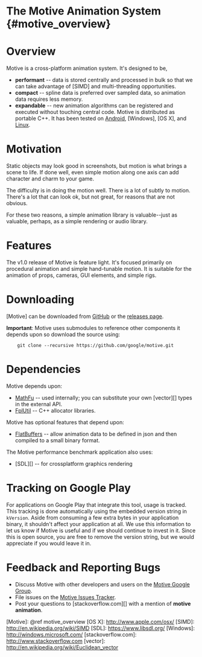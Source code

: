 The Motive Animation System    {#motive_overview}
===========================

# Overview

Motive is a cross-platform animation system. It's designed to be,
  * **performant** -- data is stored centrally and processed in bulk so that we
    can take advantage of [SIMD] and multi-threading opportunities.
  * **compact** -- spline data is preferred over sampled data, so animation
    data requires less memory.
  * **expandable** -- new animation algorithms can be registered and executed
    without touching central code.
Motive is distributed as portable C++. It has been tested on [Android],
[Windows], [OS X], and [Linux].

# Motivation

Static objects may look good in screenshots, but motion is what brings a scene
to life. If done well, even simple motion along one axis can add character and
charm to your game.

The difficulty is in doing the motion well. There is a lot of subtly to motion.
There's a lot that can look ok, but not great, for reasons that are not obvious.

For these two reasons, a simple animation library is valuable--just as valuable,
perhaps, as a simple rendering or audio library.

# Features

The v1.0 release of Motive is feature light. It's focused primarily on
procedural animation and simple hand-tunable motion. It is suitable for
the animation of props, cameras, GUI elements, and simple rigs.

# Downloading

[Motive] can be downloaded from [GitHub](http://github.com/google/motive) or
the [releases page](http://github.com/google/motive/releases).

**Important**: Motive uses submodules to reference other components it depends
upon so download the source using:

~~~{.sh}
    git clone --recursive https://github.com/google/motive.git
~~~

# Dependencies

Motive depends upon:

* [MathFu][] -- used internally; you can substitute your own [vector][] types
  in the external API.
* [FplUtil][] -- C++ allocator libraries.

Motive has optional features that depend upon:

* [FlatBuffers][] -- allow animation data to be defined in json and then
  compiled to a small binary format.

The Motive performance benchmark application also uses:

* [SDL][] -- for crossplatform graphics rendering

# Tracking on Google Play

For applications on Google Play that integrate this tool, usage is tracked.
This tracking is done automatically using the embedded version string in
`kVersion`. Aside from consuming a few extra bytes in your application binary,
it shouldn't affect your application at all.  We use this information to let us
know if Motive is useful and if we should continue to invest in it. Since this
is open source, you are free to remove the version string, but we would
appreciate if you would leave it in.

# Feedback and Reporting Bugs

   * Discuss Motive with other developers and users on the
     [Motive Google Group][].
   * File issues on the [Motive Issues Tracker][].
   * Post your questions to [stackoverflow.com][] with a mention of **motive
     animation**.

  [Android]: http://www.android.com
  [FlatBuffers]: https://github.com/google/flatbuffers
  [FplUtil]: https://github.com/google/fplutil
  [Linux]: http://en.m.wikipedia.org/wiki/Linux
  [MathFu]: https://github.com/google/mathfu
  [Motive Google Group]: http://group.google.com/group/motiveanimation
  [Motive Issues Tracker]: http://github.com/google/motive/issues
  [Motive]: @ref motive_overview
  [OS X]: http://www.apple.com/osx/
  [SIMD]: http://en.wikipedia.org/wiki/SIMD
  [SDL]: https://www.libsdl.org/
  [Windows]: http://windows.microsoft.com/
  [stackoverflow.com]: http://www.stackoverflow.com
  [vector]: http://en.wikipedia.org/wiki/Euclidean_vector
